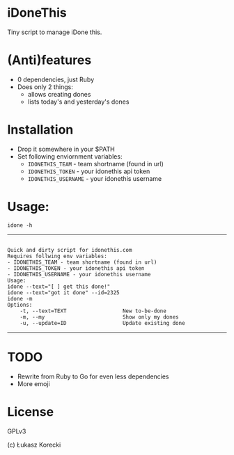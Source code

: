 # iDoneThis


Tiny script to manage iDone this.

# (Anti)features

- 0 dependencies, just Ruby
- Does only 2 things:
  - allows creating dones
  - lists today's and yesterday's dones

# Installation

- Drop it somewhere in your $PATH
- Set following enviornment variables:
  - `IDONETHIS_TEAM` - team shortname (found in url)
  - `IDONETHIS_TOKEN` - your idonethis api token
  - `IDONETHIS_USERNAME` - your idonethis username


# Usage:


`idone -h`

---


```

Quick and dirty script for idonethis.com
Requires follwing env variables:
- IDONETHIS_TEAM - team shortname (found in url)
- IDONETHIS_TOKEN - your idonethis api token
- IDONETHIS_USERNAME - your idonethis username
Usage:
idone --text="[ ] get this done!"
idone --text="got it done" --id=2325
idone -m
Options:
    -t, --text=TEXT                  New to-be-done
    -m, --my                         Show only my dones
    -u, --update=ID                  Update existing done
```

---

# TODO

- Rewrite from Ruby to Go for even less dependencies
- More emoji

# License

GPLv3

(c) Łukasz Korecki
